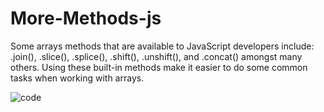 # More-Methods-js

Some arrays methods that are available to JavaScript developers include: .join(), .slice(), .splice(), .shift(), .unshift(), and .concat() amongst many others. Using these built-in methods make it easier to do some common tasks when working with arrays. 

![code](https://user-images.githubusercontent.com/70899647/211325496-57807d7b-2d6c-42a0-9aa5-ebd9b302b2aa.png)
